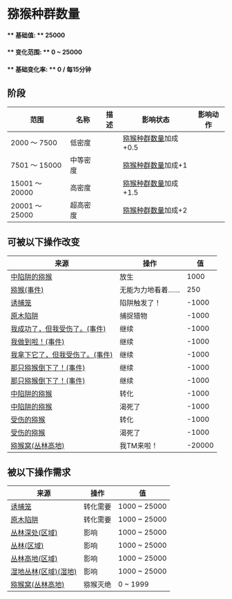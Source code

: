 # 猕猴种群数量  
#### ** 基础值: ** 25000   
#### ** 变化范围: ** 0 ~ 25000  
#### ** 基础变化率: ** 0 / 每15分钟  
## 阶段  
范围  |  名称  |  描述  |  影响状态  |  影响动作  
----  |  ----  |  ----  |  ----  |  ----  
2000 ～ 7500  |  低密度  |    |  [猕猴种群数量](Pop_Macaque.md)加成+0.5  |    
7501 ～ 15000  |  中等密度  |    |  [猕猴种群数量](Pop_Macaque.md)加成+1  |    
15001 ～ 20000  |  高密度  |    |  [猕猴种群数量](Pop_Macaque.md)加成+1.5  |    
20001 ～ 25000  |  超高密度  |    |  [猕猴种群数量](Pop_Macaque.md)加成+2  |    
## 可被以下操作改变  
来源  |  操作  |  值  
----  |  ----  |  ----  
[中陷阱的猕猴](CageTrapMacaque.md)  |  放生  |  1000  
[猕猴(事件)](Event_MacaqueRaidRummaging.md)  |  无能为力地看着……  |  250  
[诱捕笼](CageTrapPlaced.md)  |  陷阱触发了！  |  -1000  
[原木陷阱](LogTrap.md)  |  捕捉猎物  |  -1000  
[我成功了，但我受伤了。(事件)](Event_MacaqueDenFightMixedSuccess.md)  |  继续  |  -1000  
[我做到啦！(事件)](Event_MacaqueDenFightSuccess.md)  |  继续  |  -1000  
[我拿下它了，但我受伤了。(事件)](Event_MacaqueFightMixedSuccess.md)  |  继续  |  -1000  
[那只猕猴倒下了！(事件)](Event_MacaqueFightSuccess.md)  |  继续  |  -1000  
[那只猕猴倒下了！(事件)](Event_MacaqueUndeadFightSuccess.md)  |  继续  |  -1000  
[中陷阱的猕猴](CageTrapMacaque.md)  |  转化  |  -1000  
[中陷阱的猕猴](CageTrapMacaque.md)  |  渴死了  |  -1000  
[受伤的猕猴](MacaqueWounded.md)  |  转化  |  -1000  
[受伤的猕猴](MacaqueWounded.md)  |  渴死了  |  -1000  
[猕猴窝(丛林高地)](MacaqueDenEntrance.md)  |  我TM来啦！  |  -20000  
## 被以下操作需求  
来源  |  操作  |  值  
----  |  ----  |  ----  
[诱捕笼](CageTrapPlaced.md)  |  转化需要  |  1000 ~ 25000  
[原木陷阱](LogTrap.md)  |  转化需要  |  1000 ~ 25000  
[丛林深处(区域)](DeepJungle.md)  |  影响  |  1000 ~ 25000  
[丛林(区域)](Jungle.md)  |  影响  |  1000 ~ 25000  
[丛林高地(区域)](JungleHighlands.md)  |  影响  |  1000 ~ 25000  
[湿地丛林(区域)(湿地)](Wetlands.md)  |  影响  |  1000 ~ 25000  
[猕猴窝(丛林高地)](MacaqueDenEntrance.md)  |  猕猴灭绝  |  0 ~ 1999  


<script>document.title="猕猴种群数量 - 卡牌生存百科 Card Survival Wiki";</script>